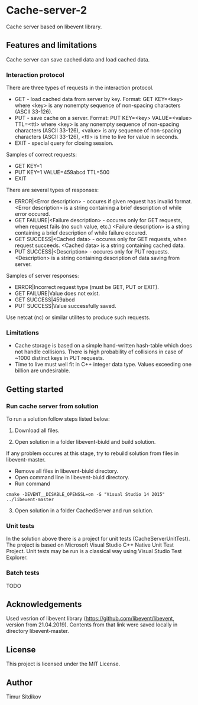 # Cache-server-2

Cache server based on libevent library.

## Features and limitations

Cache server can save cached data and load cached data.

### Interaction protocol

There are three types of requests in the interaction protocol.
- GET - load cached data from server by key. Format: GET KEY=\<key\> 
	where \<key\> is any nonempty sequence of non-spacing characters (ASCII 33-126).
- PUT - save cache on a server. Format: PUT KEY=\<key\> VALUE=\<value\> TTL=\<ttl\> 
	where \<key\> is any nonempty sequence of non-spacing characters (ASCII 33-126), 
	\<value\> is any sequence of non-spacing characters (ASCII 33-126),
	\<ttl\> is time to live for value in seconds.
- EXIT - special query for closing session.

Samples of correct requests:
- GET KEY=1
- PUT KEY=1 VALUE=459abcd TTL=500
- EXIT

There are several types of responses:
- ERROR|\<Error description\> - occures if given request has invalid format.
	\<Error description\> is a string containing a brief description of while error occured.
- GET FAILURE|\<Failure description\> - occures only for GET requests, when request fails (no such value, etc.)
	\<Failure description\> is a string containing a brief description of while failure occured.
- GET SUCCESS|\<Cached data\> - occures only for GET requests, when request succeeds.
	\<Cached data\> is a string containing cached data.
- PUT SUCCESS|\<Description\> - occures only for PUT requests.
	\<Description\> is a string containing description of data saving from server.
	
Samples of server responses:
- ERROR|Incorrect request type (must be GET, PUT or EXIT).
- GET FAILURE|Value does not exist.
- GET SUCCESS|459abcd
- PUT SUCCESS|Value successfully saved.

Use netcat (nc) or similar utilites to produce such requests.

### Limitations

- Cache storage is based on a simple hand-written hash-table which does not handle collisions.
	There is high probability of collisions in case of ~1000 distinct keys in PUT requests.
- Time to live must well fit in C++ integer data type. Values exceeding one billion are undesirable.

## Getting started

### Run cache server from solution

To run a solution follow steps listed below:

1. Download all files.

2. Open solution in a folder libevent-biuld and build solution.

If any problem occures at this stage, try to rebuild solution from files in libevent-master.
- Remove all files in libevent-biuld directory.
- Open command line in libevent-biuld directory.
- Run command 
```
cmake -DEVENT__DISABLE_OPENSSL=on -G "Visual Studio 14 2015" ../libevent-master
```

3. Open solution in a folder CachedServer and run solution.

### Unit tests

In the solution above there is a project for unit tests (CacheServerUnitTest).
The project is based on Microsoft Visual Studio C++ Native Unit Test Project.
Unit tests may be run is a classical way using Visual Studio Test Explorer.

### Batch tests 

TODO

## Acknowledgements

Used vesrion of libevent library (https://github.com/libevent/libevent, version from 21.04.2019).
Contents from that link were saved locally in directory libevent-master.

## License

This project is licensed under the MIT License.

## Author

Timur Sitdikov